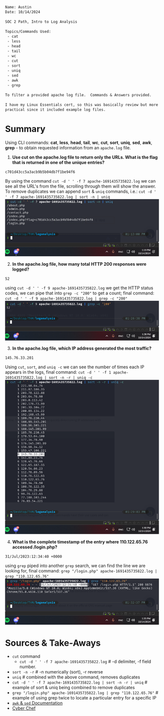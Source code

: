 ```TLDR
Name: Austin
Date: 10/14/2024

SOC 2 Path, Intro to Log Analysis

Topics/Commands Used: 
 - cat
 - less
 - head
 - tail
 - wc
 - cut
 - sort
 - uniq
 - sed
 - awk
 - grep

To filter a provided apache log file.  Commands & Answers provided.

I have my Linux Essentials cert, so this was basically review but more practical since it included example log files.
```

# Summary
Using CLI commands: **cat**, **less**, **head**, **tail**, **wc**, **cut**, **sort**, **uniq**, **sed**, **awk**, **grep** - to obtain requested information from an `apache.log` file.

1. **Use cut on the apache.log file to return only the URLs. What is the flag that is returned in one of the unique entries?**

```
c701d43cc5a3acb9b5b04db7f1be94f6
```
By using the command `cut -d ' ' -f 7 apache-1691435735822.log` we can see all the URL's from the file, scrolling through them will show the answer.  To remove duplicates we can append `sort` & `uniq` commands, i.e.: `cut -d ' ' -f 7 apache-1691435735822.log | sort -n | uniq` 
![](assets/file-20241014131945331.png)

2. **In the apache.log file, how many total HTTP 200 responses were logged?**

```
52
```
using `cut -d ' ' -f 9 apache-1691435735822.log` we get the HTTP status codes, we can pipe that into `grep -c "200"` to get a count; final command: `cut -d ' ' -f 9 apache-1691435735822.log | grep -c "200"`
![](assets/file-20241014132814957.png)

3. **In the apache.log file, which IP address generated the most traffic?**

```
145.76.33.201
```
Using `cut`, `sort`, and `uniq -c` we can see the number of times each IP appears in the logs, final command: `cut -d ' ' -f 1 apache-1691435735822.log | sort -n -r | uniq -c`
![](assets/file-20241014133050182.png)

4. **What is the complete timestamp of the entry where 110.122.65.76 accessed /login.php?**

```
31/Jul/2023:12:34:40 +0000
```
using `grep` piped into another `grep` search, we can find the line we are looking for, final command: `grep "/login.php" apache-1691435735822.log | grep "110.122.65.76"`
![](assets/file-20241014133342490.png)

# Sources & Take-Aways

- `cut` command 
	- `cut -d ' ' -f 7 apache-1691435735822.log` # -d delimiter, -f field number.
- `sort -n -r` # -n numerically (sort), -r reverse
- `uniq` # combined with the above command, removes duplicates
- `cut -d ' ' -f 7 apache-1691435735822.log | sort -n -r | uniq` # example of sort & uniq being combined to remove duplicates
- `grep "/login.php" apache-1691435735822.log | grep "110.122.65.76"` # example of using grep twice to locate a particular entry for a specific IP
- [`awk` & `sed` Documentation](https://www.theunixschool.com/p/awk-sed.html)
- [Cyber Chef](https://gchq.github.io/CyberChef/) 